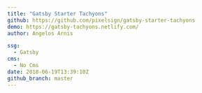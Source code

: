 ```yaml
---
title: "Gatsby Starter Tachyons"
github: https://github.com/pixelsign/gatsby-starter-tachyons
demo: https://gatsby-tachyons.netlify.com/
author: Angelos Arnis

ssg:
  - Gatsby
cms:
  - No Cms
date: 2018-06-19T13:39:10Z
github_branch: master
---
```

